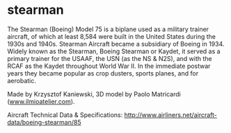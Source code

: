 # stearman
The Stearman (Boeing) Model 75 is a biplane used as a military trainer aircraft, of which at least 8,584 were built in the United States during the 1930s and 1940s. Stearman Aircraft became a subsidiary of Boeing in 1934. Widely known as the Stearman, Boeing Stearman or Kaydet, it served as a primary trainer for the USAAF, the USN (as the NS & N2S), and with the RCAF as the Kaydet throughout World War II. In the immediate postwar years they became popular as crop dusters, sports planes, and for aerobatic.

Made by Krzysztof Kaniewski, 
3D model by Paolo Matricardi (www.ilmioatelier.com).

Aircraft Technical Data & Specifications: http://www.airliners.net/aircraft-data/boeing-stearman/85 